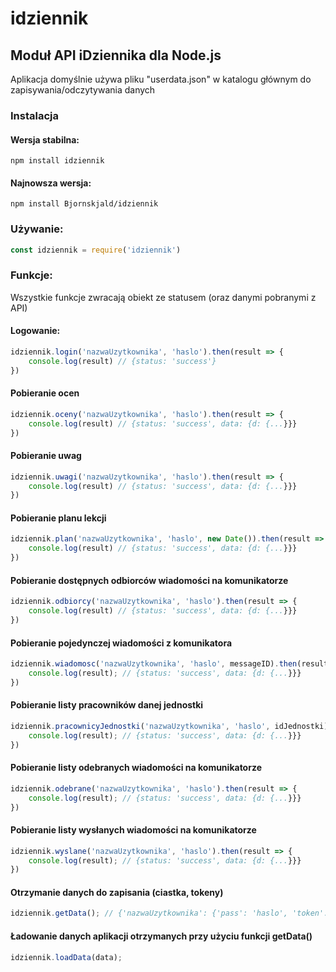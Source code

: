 # idziennik
## Moduł API iDziennika dla Node.js

Aplikacja domyślnie używa pliku "userdata.json" w katalogu głównym do zapisywania/odczytywania danych

### Instalacja

#### Wersja stabilna:
```
npm install idziennik
```

#### Najnowsza wersja:
```
npm install Bjornskjald/idziennik
```

### Używanie:

```javascript
const idziennik = require('idziennik')
```

### Funkcje:

Wszystkie funkcje zwracają obiekt ze statusem (oraz danymi pobranymi z API)

#### Logowanie:
```javascript
idziennik.login('nazwaUzytkownika', 'haslo').then(result => {
	console.log(result) // {status: 'success'}
})
```

#### Pobieranie ocen
```javascript
idziennik.oceny('nazwaUzytkownika', 'haslo').then(result => {
	console.log(result) // {status: 'success', data: {d: {...}}}
})
```

#### Pobieranie uwag
```javascript
idziennik.uwagi('nazwaUzytkownika', 'haslo').then(result => {
	console.log(result) // {status: 'success', data: {d: {...}}}
})
```
#### Pobieranie planu lekcji
```javascript
idziennik.plan('nazwaUzytkownika', 'haslo', new Date()).then(result => {
	console.log(result) // {status: 'success', data: {d: {...}}}
})
```

#### Pobieranie dostępnych odbiorców wiadomości na komunikatorze
```javascript
idziennik.odbiorcy('nazwaUzytkownika', 'haslo').then(result => {
	console.log(result) // {status: 'success', data: {d: {...}}}
})
```

#### Pobieranie pojedynczej wiadomości z komunikatora
```javascript
idziennik.wiadomosc('nazwaUzytkownika', 'haslo', messageID).then(result => {
	console.log(result); // {status: 'success', data: {d: {...}}}
})
```

#### Pobieranie listy pracowników danej jednostki
```javascript
idziennik.pracownicyJednostki('nazwaUzytkownika', 'haslo', idJednostki).then(result => {
	console.log(result); // {status: 'success', data: {d: {...}}}
})
```

#### Pobieranie listy odebranych wiadomości na komunikatorze
```javascript
idziennik.odebrane('nazwaUzytkownika', 'haslo').then(result => {
	console.log(result); // {status: 'success', data: {d: {...}}}
})
```

#### Pobieranie listy wysłanych wiadomości na komunikatorze
```javascript
idziennik.wyslane('nazwaUzytkownika', 'haslo').then(result => {
	console.log(result); // {status: 'success', data: {d: {...}}}
})
```

#### Otrzymanie danych do zapisania (ciastka, tokeny)
```javascript
idziennik.getData(); // {'nazwaUzytkownika': {'pass': 'haslo', 'token': 'aAbBcCdDeEfFgGhH', 'jar': {...}}}
```

#### Ładowanie danych aplikacji otrzymanych przy użyciu funkcji getData()
```javascript
idziennik.loadData(data);
```